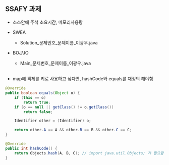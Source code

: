 ## SSAFY 과제

- 소스안에 주석 소요시간, 메모리사용량

- SWEA
    - Solution_문제번호_문제이름_이광우.java

- BOJ/JO
    - Main_문제번호_문제이름_이광우.java


##
- map에 객체를 키로 사용하고 싶다면, hashCode와 equals를 재정의 해야함
```java
@Override
public boolean equals(Object o) {
    if (this == o)
        return true;
    if (o == null || getClass() != o.getClass())
        return false;

    Identifier other = (Identifier) o;

    return other.A == A && other.B == B && other.C == C;
}

@Override
public int hashCode() {
    return Objects.hash(A, B, C); // import java.util.Objects; 가 필요함
}
```